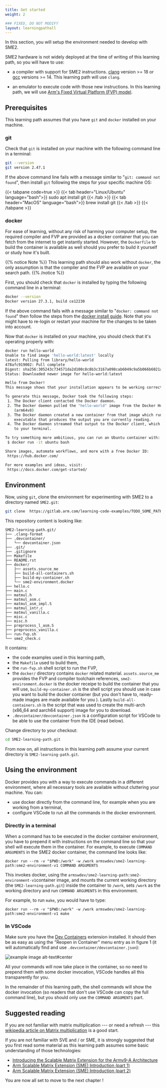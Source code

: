 ```yaml
---
title: Get started
weight: 2

### FIXED, DO NOT MODIFY
layout: learningpathall
---
```


In this section, you will setup the environment needed to develop with SME2.

SME2 hardware is not widely deployed at the time of writing of this learning
path, so you will have to use:

 - a compiler with support for SME2 instructions. [clang](https://www.llvm.org/)
   version >= 18 or [gcc](https://gcc.gnu.org/) versions >= 14. This learning
   path will use ``clang``.

 - an emulator to execute code with those new instructions. In this learning
   path, we will use
   [Arm's Fixed Virtual Platform (FVP) model](https://developer.arm.com/Tools%20and%20Software/Fixed%20Virtual%20Platforms).


## Prerequisites

This learning path assumes that you have ``git`` and ``docker`` installed on your machine.

### git

Check that ``git`` is installed on your machine with the following command line in a terminal:

```BASH { output_lines=2 }
git --version
git version 2.47.1
```

If the above command line fails with a message similar to "``git: command not found``", then install ``git`` following the steps for your specific machine OS:

{{< tabpane code=true >}}
  {{< tab header="Linux/Ubuntu" language="bash">}}
sudo apt install git
  {{< /tab >}}
  {{< tab header="MacOS" language="bash">}}
brew install git
  {{< /tab >}}
{{< /tabpane >}}

### docker

For ease of learning, without any risk of harming your computer setup, the
required compiler and FVP are provided as a docker container that you can fetch
from the internet to get instantly started. However, the ``Dockerfile`` to build
the container is available as well should you prefer to build it yourself or
study how it's built.

{{% notice Note %}}
This learning path should also work without ``docker``, the only assumption is
that the compiler and the FVP are available on your search path.
{{% /notice %}}

First, you should check that ``docker`` is installed by typing the following
command line in a terminal:

```BASH { output_lines="2" }
docker --version
Docker version 27.3.1, build ce12230
```

If the above command fails with a message similar to "``docker: command not found``"
then follow the steps from the [docker install guide](https://learn.arm.com/install-guides/docker/).
Note that you might have to re-login or restart your machine for the changes to be taken into account.

Now that ``docker`` is installed on your machine, you should check that it's operating properly with:

```BASH { output_lines="2-27" }
docker run hello-world
Unable to find image 'hello-world:latest' locally
latest: Pulling from library/hello-world
478afc919002: Pull complete
Digest: sha256:305243c734571da2d100c8c8b3c3167a098cab6049c9a5b066b6021a60fcb966
Status: Downloaded newer image for hello-world:latest

Hello from Docker!
This message shows that your installation appears to be working correctly.

To generate this message, Docker took the following steps:
 1. The Docker client contacted the Docker daemon.
 2. The Docker daemon pulled the "hello-world" image from the Docker Hub.
    (arm64v8)
 3. The Docker daemon created a new container from that image which runs the
    executable that produces the output you are currently reading.
 4. The Docker daemon streamed that output to the Docker client, which sent it
    to your terminal.

To try something more ambitious, you can run an Ubuntu container with:
 $ docker run -it ubuntu bash

Share images, automate workflows, and more with a free Docker ID:
 https://hub.docker.com/

For more examples and ideas, visit:
 https://docs.docker.com/get-started/
```

## Environment

Now, using ``git``, clone the environment for experimenting with SME2 to a directory
named ``SME2.git``:

```BASH
git clone  https://gitlab.arm.com/learning-code-examples/TODO_SOME_PATH SME2-learning-path.git
```

This repository content is looking like:

```TXT
SME2-learning-path.git/
├── .clang-format
├── .devcontainer/
│   └── devcontainer.json
├── .git/
├── .gitignore
├── Makefile
├── README.rst
├── docker/
│   ├── assets.source_me
│   ├── build-all-containers.sh
│   ├── build-my-container.sh
│   └── sme2-environment.docker
├── hello.c
├── main.c
├── matmul.h
├── matmul_asm.c
├── matmul_asm_impl.S
├── matmul_intr.c
├── matmul_vanilla.c
├── misc.c
├── misc.h
├── preprocess_l_asm.S
├── preprocess_vanilla.c
├── run-fvp.sh
└── sme2_check.c
```

It contains:
- the code examples used in this learning path,
- the ``Makefile`` used to build them,
- the ``run-fvp.sh`` shell script to run the FVP,
- the ``docker/`` directory contains ``docker`` related material.
  ``assets.source_me`` provides the FVP and compiler toolchain references,
  ``sme2-environment.docker`` is the docker receipe to build the container that
  you will use, ``build-my-container.sh`` is the shell script you should use in
  case you want to build the docker container (but you don't have to, ready-made
  images are made available for you ). Lastly ``build-all-containers.sh`` is the
  script that was used to create the multi-arch (x86_64 and aarch64 support)
  image for you to download.
- ``.devcontainer/devcontainer.json`` is a configuration script for VSCode to be
  able to use the container from the IDE (read below).

Change directory to your checkout:

```BASH
cd SME2-learning-path.git
```

From now on, all instructions in this learning path assume your current
directory is ``SME2-learning-path.git``.

## Using the environment

Docker provides you with a way to execute commands in a different environment,
where all necessary tools are available without cluttering your machine. You can:
- use docker directly from the command line, for example when you are working
  from a terminal,
- configure VSCode to run all the commands in the docker environment.

### Directly in a terminal

When a command has to be executed in the docker container environment, you have
to prepend it with instructions on the command line so that your shell will
execute them in the container. For example, to execute ``COMMAND ARGUMENTS`` in
the SME2 docker container, the command line looks like:

```SH
docker run --rm -v "$PWD:/work" -w /work armswdev/sme2-learning-path:sme2-environment-v1 COMMAND ARGUMENTS
```

This invokes docker, using the
``armswdev/sme2-learning-path:sme2-environment-v1``container
image, and mounts the current working directory (the ``SME2-learning-path.git``)
inside the container to ``/work``, sets ``/work`` as the
working directory and run ``COMMAND ARGUMENTS`` in this environment.

For example, to run ``make``, you would have to type:

```SH
docker run --rm -v "$PWD:/work" -w /work armswdev/sme2-learning-path:sme2-environment-v1 make
```

### In VSCode

Make sure you have the [Dev
Containers](https://marketplace.visualstudio.com/items?itemName=ms-vscode-remote.remote-containers)
extension installed. It should then be as easy as using the "Reopen in
Container" menu entry as in figure 1 (it will automatically find and use
``.devcontainer/devcontainer.json``):

![example image alt-text#center](VSCode.png "Figure 1. Using the Dev Containers extension")

All your commands will now take place in the container, so no need to prepend
them with some docker invocation, VSCode handles all this transparently for you.

In the remainder of this learning path, the shell commands will show the docker
invocation (so readers that don't use VSCode can copy the full command line),
but you should only use the ``COMMAND ARGUMENTS`` part.

## Suggested reading

If you are not familiar with matrix multiplication --- or need a refresh ---
this [wikipedia article on Matrix
multiplication](https://en.wikipedia.org/wiki/Matrix_multiplication) is a good
start.

If you are not familiar with SVE and / or SME, it is strongly suggested that you
first read some material as this learning path assumes some basic understanding
of those technologies:

 - [Introducing the Scalable Matrix Extension for the Armv9-A
   Architecture](https://community.arm.com/arm-community-blogs/b/architectures-and-processors-blog/posts/scalable-matrix-extension-armv9-a-architecture)
 - [Arm Scalable Matrix Extension (SME) Introduction (part
   1)](https://community.arm.com/arm-community-blogs/b/architectures-and-processors-blog/posts/arm-scalable-matrix-extension-introduction)
 - [Arm Scalable Matrix Extension (SME) Introduction (part
   2)](https://community.arm.com/arm-community-blogs/b/architectures-and-processors-blog/posts/arm-scalable-matrix-extension-introduction-p2)

You are now all set to move to the next chapter !